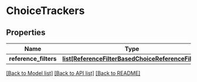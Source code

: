 # ChoiceTrackers

## Properties
Name | Type | Description | Notes
------------ | ------------- | ------------- | -------------
**reference_filters** | [**list[ReferenceFilterBasedChoiceReferenceFilter]**](ReferenceFilterBasedChoiceReferenceFilter.md) |  | [optional] 

[[Back to Model list]](../README.md#documentation-for-models) [[Back to API list]](../README.md#documentation-for-api-endpoints) [[Back to README]](../README.md)

